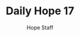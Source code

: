 ---
image: /assets/img/daily-hope-default-artwork.png
title: Daily Hope 17
number: 17
categories:
  - Daily Hope
author: Hope Staff
notes: Daily Hope 17
embed: >-
  <iframe style="border-radius:12px" src="https://open.spotify.com/embed/episode/17IOUGcUMkcsmz4bSD8PLg?utm_source=generator" width="100%" height="152" frameBorder="0" allowfullscreen="" allow="autoplay; clipboard-write; encrypted-media; fullscreen; picture-in-picture" loading="lazy"></iframe>
---